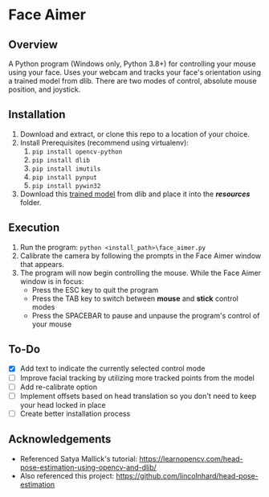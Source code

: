 # Face Aimer #

## Overview ##
A Python program (Windows only, Python 3.8+) for controlling your mouse using your face.
Uses your webcam and tracks your face's orientation using a trained model from dlib.
There are two modes of control, absolute mouse position, and joystick.

## Installation ##
1. Download and extract, or clone this repo to a location of your choice.
2. Install Prerequisites (recommend using virtualenv):
   1. `pip install opencv-python`
   2. `pip install dlib `
   3. `pip install imutils`
   4. `pip install pynput`
   5. `pip install pywin32`
3. Download this [trained model](http://dlib.net/files/shape_predictor_68_face_landmarks.dat.bz2) from dlib and place it into the ***resources*** folder.

## Execution ##
1. Run the program: `python <install_path>\face_aimer.py`
2. Calibrate the camera by following the prompts in the Face Aimer window that appears.
3. The program will now begin controlling the mouse. While the Face Aimer window is in focus:
   - Press the ESC key to quit the program
   - Press the TAB key to switch between **mouse** and **stick** control modes
   - Press the SPACEBAR to pause and unpause the program's control of your mouse

## To-Do ##
- [x] Add text to indicate the currently selected control mode
- [ ] Improve facial tracking by utilizing more tracked points from the model
- [ ] Add re-calibrate option
- [ ] Implement offsets based on head translation so you don't need to keep your head locked in place
- [ ] Create better installation process

## Acknowledgements ##
- Referenced Satya Mallick's tutorial: https://learnopencv.com/head-pose-estimation-using-opencv-and-dlib/
- Also referenced this project: https://github.com/lincolnhard/head-pose-estimation
